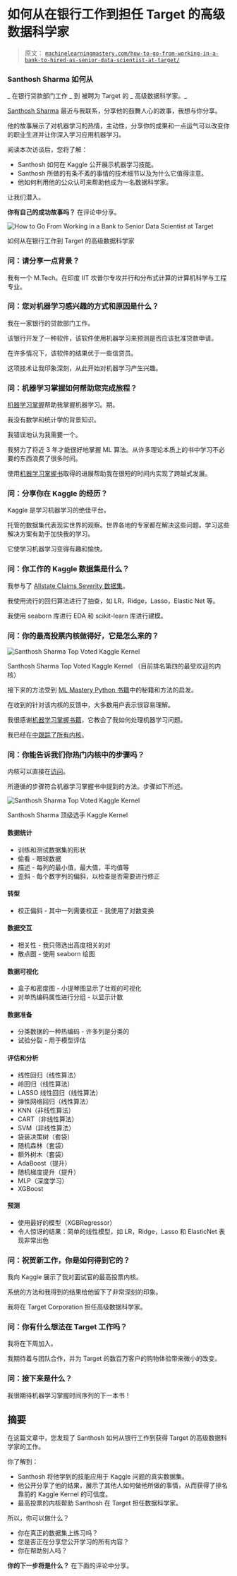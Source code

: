 # 如何从在银行工作到担任 Target 的高级数据科学家

> 原文： [`machinelearningmastery.com/how-to-go-from-working-in-a-bank-to-hired-as-senior-data-scientist-at-target/`](https://machinelearningmastery.com/how-to-go-from-working-in-a-bank-to-hired-as-senior-data-scientist-at-target/)

### Santhosh Sharma 如何从
_ 在银行贷款部门工作 _ 到
被聘为 Target 的 _ 高级数据科学家。_

[Santhosh Sharma](https://www.linkedin.com/in/sharmasanthosh) 最近与我联系，分享他的鼓舞人心的故事，我想与你分享。

他的故事展示了对机器学习的热情，主动性，分享你的成果和一点运气可以改变你的职业生涯并让你深入学习应用机器学习。

阅读本次访谈后，您将了解：

*   Santhosh 如何在 Kaggle 公开展示机器学习技能。
*   Santhosh 所做的有条不紊的事情的技术细节以及为什么它值得注意。
*   他如何利用他的公众认可来帮助他成为一名数据科学家。

让我们潜入。

**你有自己的成功故事吗？**
在评论中分享。

![How to Go From Working in a Bank to Senior Data Scientist at Target](img/34b699f4ba0f6cfaa55cf8050a8041f8.jpg)

如何从在银行工作到 Target 的高级数据科学家

### 问：请分享一点背景？

我有一个 M.Tech。在印度 IIT 坎普尔专攻并行和分布式计算的计算机科学与工程专业。

### 问：您对机器学习感兴趣的方式和原因是什么？

我在一家银行的贷款部门工作。

该银行开发了一种软件，该软件使用机器学习来预测是否应该批准贷款申请。

在许多情况下，该软件的结果优于一些信贷员。

这项技术让我印象深刻，从此开始对机器学习产生兴趣。

### 问：机器学习掌握如何帮助您完成旅程？

[机器学习掌握](http://machinelearningmastery.com)帮助我掌握机器学习。期。

我没有数学和统计学的背景知识。

我错误地认为我需要一个。

我努力了将近 3 年才能很好地掌握 ML 算法。从许多理论本质上的书中学习不必要的东西浪费了很多时间。

使用[机器学习掌握书](http://machinelearningmastery.com/products/)取得的进展帮助我在很短的时间内实现了跨越式发展。

### 问：分享你在 Kaggle 的经历？

Kaggle 是学习机器学习的绝佳平台。

托管的数据集代表现实世界的观察。世界各地的专家都在解决这些问题。学习这些解决方案有助于加快我的学习。

它使学习机器学习变得有趣和愉快。

### 问：你工作的 Kaggle 数据集是什么？

我参与了 [Allstate Claims Severity 数据集](https://www.kaggle.com/c/allstate-claims-severity)。

我使用流行的回归算法进行了抽查，如 LR，Ridge，Lasso，Elastic Net 等。

我使用 seaborn 库进行 EDA 和 scikit-learn 库进行建模。

### 问：你的最高投票内核做得好，它是怎么来的？

![Santhosh Sharma Top Voted Kaggle Kernel](img/aa74f9411e3a7fbd07c3448b0ce4e72e.jpg)

Santhosh Sharma Top Voted Kaggle Kernel
（目前排名第四的最受欢迎的内核）

接下来的方法受到 [ML Mastery Python 书籍](http://machinelearningmastery.com/machine-learning-with-python/)中的秘籍和方法的启发。

在收到的针对该内核的反馈中，大多数用户表示很容易理解。

我很感谢[机器学习掌握书籍](http://machinelearningmastery.com/products/)，它教会了我如何处理机器学习问题。

我已经在[中跟踪了所有内核](https://www.kaggle.com/sharmasanthosh/kernels)。

### 问：你能告诉我们你热门内核中的步骤吗？

内核可以直接在[访问](https://www.kaggle.com/sharmasanthosh/allstate-claims-severity/exploratory-study-on-ml-algorithms)。

所遵循的步骤符合机器学习掌握书中提到的方法。步骤如下所述。

![Santhosh Sharma Top Voted Kaggle Kernel](img/800fa3a44db4496469cdd1fcfcd5b2a4.jpg)

Santhosh Sharma 顶级选手 Kaggle Kernel

#### 数据统计

*   训练和测试数据集的形状
*   偷看 - 眼球数据
*   描述 - 每列的最小值，最大值，平均值等
*   歪斜 - 每个数字列的偏斜，以检查是否需要进行修正

#### 转型

*   校正偏斜 - 其中一列需要校正 - 我使用了对数变换

#### 数据交互

*   相关性 - 我只筛选出高度相关的对
*   散点图 - 使用 seaborn 绘图

#### 数据可视化

*   盒子和密度图 - 小提琴图显示了壮观的可视化
*   对单热编码属性进行分组 - 以显示计数

#### 数据准备

*   分类数据的一种热编码 - 许多列是分类的
*   试验分裂 - 用于模型评估

#### 评估和分析

*   线性回归（线性算法）
*   岭回归（线性算法）
*   LASSO 线性回归（线性算法）
*   弹性网络回归（线性算法）
*   KNN（非线性算法）
*   CART（非线性算法）
*   SVM（非线性算法）
*   袋装决策树（套袋）
*   随机森林（套袋）
*   额外树木（套袋）
*   AdaBoost（提升）
*   随机梯度提升（提升）
*   MLP（深度学习）
*   XGBoost

#### 预测

*   使用最好的模型（XGBRegressor）
*   令人惊讶的结果：简单的线性模型，如 LR，Ridge，Lasso 和 ElasticNet 表现非常出色

### 问：祝贺新工作，你是如何得到它的？

我向 Kaggle 展示了我对面试官的最高投票内核。

系统的方法和我得到的结果给他留下了非常深刻的印象。

我将在 Target Corporation 担任高级数据科学家。

### 问：你有什么想法在 Target 工作吗？

我将在下周加入。

我期待着与团队合作，并为 Target 的数百万客户的购物体验带来微小的改变。

### 问：接下来是什么？

我很期待机器学习掌握时间序列的下一本书！

## 摘要

在这篇文章中，您发现了 Santhosh 如何从银行工作到获得 Target 的高级数据科学家的工作。

你了解到：

*   Santhosh 将他学到的技能应用于 Kaggle 问题的真实数据集。
*   他公开分享了他的结果，展示了其他人如何做他所做的事情，从而获得了排名靠前的 Kaggle Kernel 的可信度。
*   最高投票的内核帮助 Santhosh 在 Target 担任数据科学家。

所以，你可以做什么？

*   你在真正的数据集上练习吗？
*   您是否正在分享您公开学习的所有内容？
*   你在帮助别人吗？

**你的下一步将是什么？**
在下面的评论中分享。